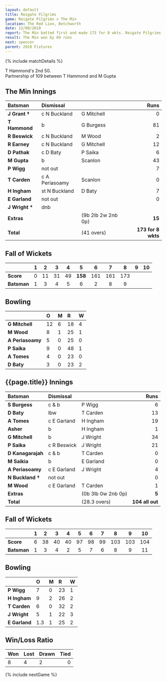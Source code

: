 ```yaml
---
layout: default
title: Reigate Pilgrims
game: Reigate Pilgrims v The Min
location: The Red Lion, Betchworth
date: 12/09/2010
report: The Min batted first and made 173 for 8 wkts. Reigate Pilgrims replied with 104 all out
result: The Min won by 69 runs
next: spencer
parent: 2010 Fixtures
---
```


{% include matchDetails %}

T Hammond's 2nd 50.<br />
Partnership of 109 between T Hammond and M Gupta

## The Min Innings

| Batsman | Dismissal |  | Runs |
|:---|:---|---|---:|
| **J Grant &#8224;** | c N Buckland | G Mitchell | 0 |
| **T Hammond** | b | G Burgess | 81 |
| **R Beswick** | c N Buckland | M Wood | 2 |
| **R Earney** | c N Buckland | G Mitchell | 12 |
| **D Pathak** | c D Baty | P Saika | 6 |
| **M Gupta** | b | Scanlon | 43 |
| **P Wigg** | not out |  | 7 |
| **T Carden** | c A Periasoamy | Scanlon | 0 |
| **H Ingham** | st N Buckland | D Baty | 7 |
| **E Garland** | not out |  | 0 |
| **J Wright &#42;** | dnb |  |  |
| **Extras** | | (9b 2lb 2w 2nb 0p) | **15** |
| **Total** | | (41 overs) | **173 for 8 wkts** |

## Fall of Wickets

| | 1 | 2 | 3 | 4 | 5 | 6 | 7 | 8 | 9 | 10 |
|---|:---:|:---:|:---:|:---:|:---:|:---:|:---:|:---:|:---:|:---:|
| **Score** | 0 | 11 | 31 | 49 | **158** | 161 | 161 | 173 |  |  |
| **Batsman** | 1 | 3 | 4 | 5 | 6 | 2 | 8 | 9 |  |  |

## Bowling

| | O | M | R | W |
|---|:---|:---|:---|:---|
| **G Mitchell** | 12 | 6 | 18 | 4 |
| **M Wood** | 8 | 1 | 25 | 1 |
| **A Periasoamy** | 5 | 0 | 25 | 0 |
| **P Saika** | 9 | 0 | 48 | 1 |
| **A Tomes** | 4 | 0 | 23 | 0 |
| **D Baty** | 3 | 0 | 23 | 2 |

## {{page.title}} Innings

| Batsman | Dismissal |  | Runs |
|:---|:---|---|---:|
| **S Burgess** | c & b | P Wigg | 6 |
| **D Baty** | lbw | T Carden | 13 |
| **A Tomes** | c E Garland | H Ingham | 19 |
| **Asher** | b | H Ingham | 1 |
| **G Mitchell** | b | J Wright | 34 |
| **P Saika** | c R Beswick | J Wright | 21 |
| **D Kanagarajah** | c & b | T Carden | 0 |
| **M Saikia** | b | E Garland | 0 |
| **A Periasoamy** | c E Garland | J Wright | 4 |
| **N Buckland &#8224;** | not out |  | 0 |
| **M Wood** | c E Garland | T Carden | 1 |
| **Extras** | | (0b 3lb 0w 2nb 0p) | **5** |
| **Total** | | (28.3 overs) | **104 all out** |

## Fall of Wickets

| | 1 | 2 | 3 | 4 | 5 | 6 | 7 | 8 | 9 | 10 |
|---|:---:|:---:|:---:|:---:|:---:|:---:|:---:|:---:|:---:|:---:|
| **Score** | 6 | 38 | 40 | 40 | 97 | 98 | 99 | 103 | 103 | 104 |
| **Batsman** | 1 | 3 | 4 | 2 | 5 | 7 | 6 | 8 | 9 | 11 |

## Bowling

| | O | M | R | W |
|---|:---|:---|:---|:---|
| **P Wigg** | 7 | 0 | 23 | 1 |
| **H Ingham** | 9 | 2 | 26 | 2 |
| **T Carden** | 6 | 0 | 32 | 2 |
| **J Wright** | 5 | 1 | 22 | 3 |
| **E Garland** | 1.3 | 1 | 25 | 2 |

## Win/Loss Ratio

| Won | Lost | Drawn | Tied |
|:---|:---|:---|---:|
| 8 | 4 | 2 | 0 |

{% include nextGame %}
